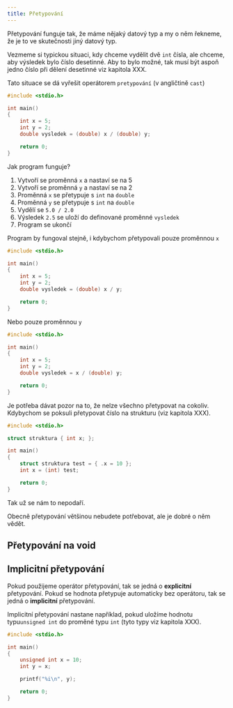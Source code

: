 ```yaml
---
title: Přetypování
---
```


Přetypování funguje tak, že máme nějaký datový typ a my o něm řekneme, že je to ve skutečnosti jiný datový typ.

Vezmeme si typickou situaci, kdy chceme vydělit dvě `int` čísla, ale chceme, aby výsledek bylo číslo desetinné. Aby to bylo možné, tak musí být aspoň jedno číslo při dělení desetinné viz kapitola XXX.

Tato situace se dá vyřešit operátorem `pretypování` (v angličtině `cast`)

```c
#include <stdio.h>

int main()
{
    int x = 5;
    int y = 2;
    double vysledek = (double) x / (double) y;

    return 0;
}
```

Jak program funguje?

1. Vytvoří se proměnná `x` a nastaví se na 5
1. Vytvoří se proměnná `y` a nastaví se na 2
1. Proměnná `x` se přetypuje s `int` na `double`
1. Proměnná `y` se přetypuje s `int` na `double`
1. Vydělí se `5.0 / 2.0`
1. Výsledek `2.5` se uloží do definované proměnné `vysledek`
1. Program se ukončí

Program by fungoval stejně, i kdybychom přetypovali pouze proměnnou `x`

```c
#include <stdio.h>

int main()
{
    int x = 5;
    int y = 2;
    double vysledek = (double) x / y;

    return 0;
}
```

Nebo pouze proměnnou `y`

```c
#include <stdio.h>

int main()
{
    int x = 5;
    int y = 2;
    double vysledek = x / (double) y;

    return 0;
}
```

Je potřeba dávat pozor na to, že nelze všechno přetypovat na cokoliv. Kdybychom se poksuli přetypovat číslo na strukturu (viz kapitola XXX).


```c
#include <stdio.h>

struct struktura { int x; };

int main()
{
    struct struktura test = { .x = 10 };
    int x = (int) test;

    return 0;
}
```

Tak už se nám to nepodaří.

Obecně přetypování většinou nebudete potřebovat, ale je dobré o něm vědět.

## Přetypování na void


## Implicitní přetypování
Pokud použijeme operátor přetypování, tak se jedná o **explicitní** přetypování. Pokud se hodnota přetypuje automaticky bez operátoru, tak se jedná o **implicitní** přetypování.

Implicitní přetypování nastane například, pokud uložíme hodnotu typu`unsigned int` do proměné typu `int` (tyto typy viz kapitola XXX).


```c
#include <stdio.h>

int main()
{
    unsigned int x = 10;
    int y = x;

    printf("%i\n", y);

    return 0;
}
```


